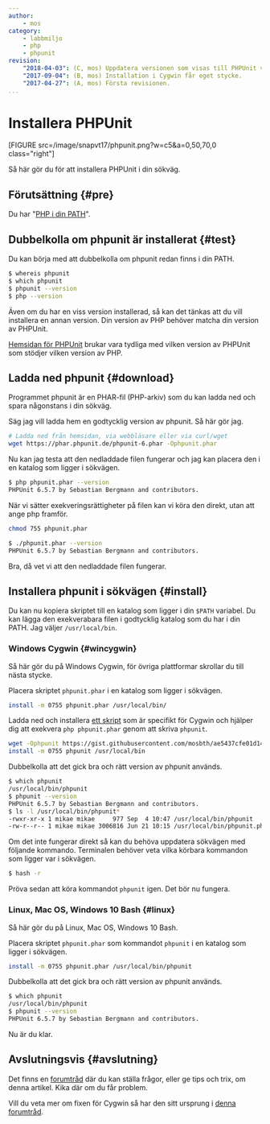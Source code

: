 ```yaml
---
author:
    - mos
category: 
    - labbmiljo
    - php
    - phpunit
revision:
    "2018-04-03": (C, mos) Uppdatera versionen som visas till PHPUnit v6.
    "2017-09-04": (B, mos) Installation i Cygwin får eget stycke.
    "2017-04-27": (A, mos) Första revisionen.
...
```

Installera PHPUnit
==================================

[FIGURE src=/image/snapvt17/phpunit.png?w=c5&a=0,50,70,0 class="right"]

Så här gör du för att installera PHPUnit i din sökväg.

<!--more-->



Förutsättning {#pre}
-------------------------------

Du har "[PHP i din PATH](kunskap/lagg-php-i-pathen)".




Dubbelkolla om phpunit är installerat {#test}
-------------------------------

Du kan börja med att dubbelkolla om phpunit redan finns i din PATH.

```bash
$ whereis phpunit
$ which phpunit
$ phpunit --version
$ php --version
```

Även om du har en viss version installerad, så kan det tänkas att du vill installera en annan version. Din version av PHP behöver matcha din version av PHPUnit.

[Hemsidan för PHPUnit](https://phpunit.de/) brukar vara tydliga med vilken version av PHPUnit som stödjer vilken version av PHP.



Ladda ned phpunit {#download}
-------------------------------

Programmet phpunit är en PHAR-fil (PHP-arkiv) som du kan ladda ned och spara någonstans i din sökväg.

Säg jag vill ladda hem en godtycklig version av phpunit. Så här gör jag.

```bash
# Ladda ned från hemsidan, via webbläsare eller via curl/wget
wget https://phar.phpunit.de/phpunit-6.phar -Ophpunit.phar
```

Nu kan jag testa att den nedladdade filen fungerar och jag kan placera den i en katalog som ligger i sökvägen.

```bash
$ php phpunit.phar --version
PHPUnit 6.5.7 by Sebastian Bergmann and contributors.
```

När vi sätter exekveringsrättigheter på filen kan vi köra den direkt, utan att ange php framför.

```bash
chmod 755 phpunit.phar
```

```bash
$ ./phpunit.phar --version
PHPUnit 6.5.7 by Sebastian Bergmann and contributors.
```

Bra, då vet vi att den nedladdade filen fungerar.



Installera phpunit i sökvägen {#install}
-------------------------------

Du kan nu kopiera skriptet till en katalog som ligger i din `$PATH` variabel. Du kan lägga den exekverabara filen i godtycklig katalog som du har i din PATH. Jag väljer `/usr/local/bin`.



### Windows Cygwin {#wincygwin}

Så här gör du på Windows Cygwin, för övriga plattformar skrollar du till nästa stycke.

Placera skriptet `phpunit.phar` i en katalog som ligger i sökvägen.

```bash
install -m 0755 phpunit.phar /usr/local/bin/
```

Ladda ned och installera [ett skript](https://gist.github.com/mosbth/ae5437cfe01d14b9707c) som är specifikt för Cygwin och hjälper dig att exekvera `php phpunit.phar` genom att skriva `phpunit`.

```bash
wget -Ophpunit https://gist.githubusercontent.com/mosbth/ae5437cfe01d14b9707c/raw/63b299639ba95fa19c87198d1a8b007525286baf/composer
install -m 0755 phpunit /usr/local/bin
``` 

Dubbelkolla att det gick bra och rätt version av phpunit används.

```bash
$ which phpunit
/usr/local/bin/phpunit
$ phpunit --version
PHPUnit 6.5.7 by Sebastian Bergmann and contributors.
$ ls -l /usr/local/bin/phpunit*
-rwxr-xr-x 1 mikae mikae     977 Sep  4 10:47 /usr/local/bin/phpunit
-rw-r--r-- 1 mikae mikae 3006816 Jun 21 10:15 /usr/local/bin/phpunit.phar
```

Om det inte fungerar direkt så kan du behöva uppdatera sökvägen med följande kommando. Terminalen behöver veta vilka körbara kommandon som ligger var i sökvägen.

```bash
$ hash -r
```

Pröva sedan att köra kommandot `phpunit` igen. Det bör nu fungera.



### Linux, Mac OS, Windows 10 Bash {#linux}

Så här gör du på Linux, Mac OS, Windows 10 Bash.

Placera skriptet `phpunit.phar` som kommandot `phpunit` i en katalog som ligger i sökvägen.

```bash
install -m 0755 phpunit.phar /usr/local/bin/phpunit
```

Dubbelkolla att det gick bra och rätt version av phpunit används.

```bash
$ which phpunit
/usr/local/bin/phpunit
$ phpunit --version
PHPUnit 6.5.7 by Sebastian Bergmann and contributors.
```

Nu är du klar.



Avslutningsvis {#avslutning}
------------------------------

Det finns en [forumtråd](t/6465) där du kan ställa frågor, eller ge tips och trix, om denna artikel. Kika där om du får problem.

Vill du veta mer om fixen för Cygwin så har den sitt ursprung i [denna forumtråd](f/43414).
